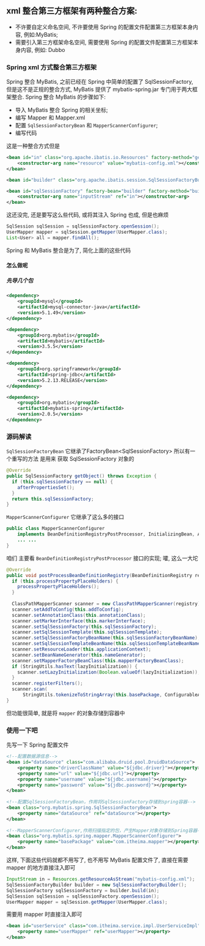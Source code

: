 ## xml 整合第三方框架有两种整合方案:
- 不许要自定义命名空间, 不许要使用 Spring 的配置文件配置第三方框架本身内容, 例如:MyBatis;
- 需要引入第三方框架命名空间, 需要使用 Spring 的配置文件配置第三方框架本身内容, 例如: Dubbo

### Spring xml 方式整合第三方框架
Spring 整合 MyBatis, 之前已经在 Spring 中简单的配置了 SqlSessionFactory, 但是这不是正规的整合方式, MyBatis 提供了
mybatis-spring.jar 专门用于两大框架整合.
Spring 整合 MyBatis 的步骤如下:
- 导入 MyBatis 整合 Spring 的相关坐标;
- 编写 Mapper 和 Mapper.xml
- 配置 `SqlSessionFactoryBean` 和 `MapperScannerConfigurer`;
- 编写代码

这是一种整合方式但是
```xml
<bean id="in" class="org.apache.ibatis.io.Resources" factory-method="getResourceAsStream">
	<constructor-arg name="resource" value="mybatis-config.xml"></constructor-arg>
</bean>

<bean id="builder" class="org.apache.ibatis.session.SqlSessionFactoryBuilder"></bean>

<bean id="sqlSessionFactory" factory-bean="builder" factory-method="build">
	<constructor-arg name="inputStream" ref="in"></constructor-arg>
</bean>
```

这还没完, 还是要写这么些代码, 或将其注入 Spring 也成, 但是也麻烦
```java
SqlSession sqlSession = sqlSessionFactory.openSession();
UserMapper mapper = sqlSession.getMapper(UserMapper.class);
List<User> all = mapper.findAll();
```

Spring 和 MyBatis 整合是为了, 简化上面的这些代码

#### 怎么做呢
##### 先导几个包
```xml
<dependency>
	<groupId>mysql</groupId>
	<artifactId>mysql-connector-java</artifactId>
	<version>5.1.49</version>
</dependency>

<dependency>
	<groupId>org.mybatis</groupId>
	<artifactId>mybatis</artifactId>
	<version>3.5.5</version>
</dependency>

<dependency>
	<groupId>org.springframework</groupId>
	<artifactId>spring-jdbc</artifactId>
	<version>5.2.13.RELEASE</version>
</dependency>

<dependency>
	<groupId>org.mybatis</groupId>
	<artifactId>mybatis-spring</artifactId>
	<version>2.0.5</version>
</dependency>
```




### 源码解读

`SqlSessionFactoryBean` 它继承了FactoryBean\<SqlSessionFactory\> 所以有一个重写的方法 是用来 获取 SqlSessionFactory 对象的

```java
@Override  
public SqlSessionFactory getObject() throws Exception {  
  if (this.sqlSessionFactory == null) {  
    afterPropertiesSet();  
  }  
  return this.sqlSessionFactory;  
}
```

`MapperScannerConfigurer`  它继承了这么多的接口 

```java
public class MapperScannerConfigurer  
    implements BeanDefinitionRegistryPostProcessor, InitializingBean, ApplicationContextAware, BeanNameAware {
	... ...    
}
```

咱们 主要看 `BeanDefinitionRegistryPostProcessor` 接口的实现; 嚯, 这么一大坨

```java
@Override  
public void postProcessBeanDefinitionRegistry(BeanDefinitionRegistry registry) {  
  if (this.processPropertyPlaceHolders) {  
    processPropertyPlaceHolders();  
  }  
  
  ClassPathMapperScanner scanner = new ClassPathMapperScanner(registry);  
  scanner.setAddToConfig(this.addToConfig);  
  scanner.setAnnotationClass(this.annotationClass);  
  scanner.setMarkerInterface(this.markerInterface);  
  scanner.setSqlSessionFactory(this.sqlSessionFactory);  
  scanner.setSqlSessionTemplate(this.sqlSessionTemplate);  
  scanner.setSqlSessionFactoryBeanName(this.sqlSessionFactoryBeanName);  
  scanner.setSqlSessionTemplateBeanName(this.sqlSessionTemplateBeanName);  
  scanner.setResourceLoader(this.applicationContext);  
  scanner.setBeanNameGenerator(this.nameGenerator);  
  scanner.setMapperFactoryBeanClass(this.mapperFactoryBeanClass);  
  if (StringUtils.hasText(lazyInitialization)) {  
    scanner.setLazyInitialization(Boolean.valueOf(lazyInitialization));  
  }  
  scanner.registerFilters();  
  scanner.scan(  
      StringUtils.tokenizeToStringArray(this.basePackage, ConfigurableApplicationContext.CONFIG_LOCATION_DELIMITERS));  
}
```

但功能很简单, 就是将 `mapper` 的对象存储到容器中

### 使用一下吧

先写一下 Spring 配置文件

```xml
<!--配置数据源信息-->  
<bean id="dataSource" class="com.alibaba.druid.pool.DruidDataSource">  
    <property name="driverClassName" value="${jdbc.driver}"></property>  
    <property name="url" value="${jdbc.url}"></property>  
    <property name="username" value="${jdbc.username}"></property>  
    <property name="password" value="${jdbc.password}"></property>  
</bean>  
  
<!--配置SqlSessionFactoryBean，作用将SqlSessionFactory存储到spring容器-->  
<bean class="org.mybatis.spring.SqlSessionFactoryBean">  
    <property name="dataSource" ref="dataSource"></property>  
</bean>  
  
<!--MapperScannerConfigurer,作用扫描指定的包，产生Mapper对象存储到Spring容器-->  
<bean class="org.mybatis.spring.mapper.MapperScannerConfigurer">  
    <property name="basePackage" value="com.itheima.mapper"></property>  
</bean>
```

这样, 下面这些代码就都不用写了, 也不用写 MyBatis 配置文件了, 直接在需要 mapper 的地方直接注入即可

```java
InputStream in = Resources.getResourceAsStream("mybatis-config.xml");  
SqlSessionFactoryBuilder builder = new SqlSessionFactoryBuilder();  
SqlSessionFactory sqlSessionFactory = builder.build(in);  
SqlSession sqlSession = sqlSessionFactory.openSession();
UserMapper mapper = sqlSession.getMapper(UserMapper.class);
```

需要用 mapper 时直接注入即可
```xml
<bean id="userService" class="com.itheima.service.impl.UserServiceImpl">  
    <property name="userMapper" ref="userMapper"></property>  
</bean>
```


